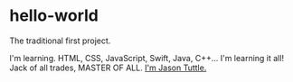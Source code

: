 # hello-world
The traditional first project. 

I'm learning. HTML, CSS, JavaScript, Swift, Java, C++... I'm learning it all!
Jack of all trades, MASTER OF ALL.
[I'm Jason Tuttle.](http://hearspotbark.com)
